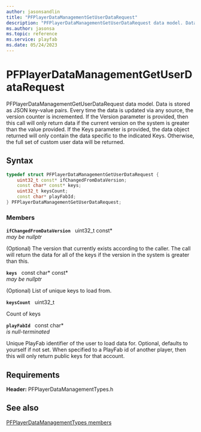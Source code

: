 ```yaml
---
author: jasonsandlin
title: "PFPlayerDataManagementGetUserDataRequest"
description: "PFPlayerDataManagementGetUserDataRequest data model. Data is stored as JSON key-value pairs. Every time the data is updated via any source, the version counter is incremented. If the Version parameter is provided, then this call will only return data if the current version on the system is greater than the value provided. If the Keys parameter is provided, the data object returned will only contain the data specific to the indicated Keys. Otherwise, the full set of custom user data will be returned."
ms.author: jasonsa
ms.topic: reference
ms.service: playfab
ms.date: 05/24/2023
---
```


# PFPlayerDataManagementGetUserDataRequest  

PFPlayerDataManagementGetUserDataRequest data model. Data is stored as JSON key-value pairs. Every time the data is updated via any source, the version counter is incremented. If the Version parameter is provided, then this call will only return data if the current version on the system is greater than the value provided. If the Keys parameter is provided, the data object returned will only contain the data specific to the indicated Keys. Otherwise, the full set of custom user data will be returned.  

## Syntax  
  
```cpp
typedef struct PFPlayerDataManagementGetUserDataRequest {  
    uint32_t const* ifChangedFromDataVersion;  
    const char* const* keys;  
    uint32_t keysCount;  
    const char* playFabId;  
} PFPlayerDataManagementGetUserDataRequest;  
```
  
### Members  
  
**`ifChangedFromDataVersion`** &nbsp; uint32_t const*  
*may be nullptr*  
  
(Optional) The version that currently exists according to the caller. The call will return the data for all of the keys if the version in the system is greater than this.
  
**`keys`** &nbsp; const char* const*  
*may be nullptr*  
  
(Optional) List of unique keys to load from.
  
**`keysCount`** &nbsp; uint32_t  
  
Count of keys
  
**`playFabId`** &nbsp; const char*  
*is null-terminated*  
  
Unique PlayFab identifier of the user to load data for. Optional, defaults to yourself if not set. When specified to a PlayFab id of another player, then this will only return public keys for that account.
  
  
## Requirements  
  
**Header:** PFPlayerDataManagementTypes.h
  
## See also  
[PFPlayerDataManagementTypes members](../pfplayerdatamanagementtypes_members.md)  

  
  

